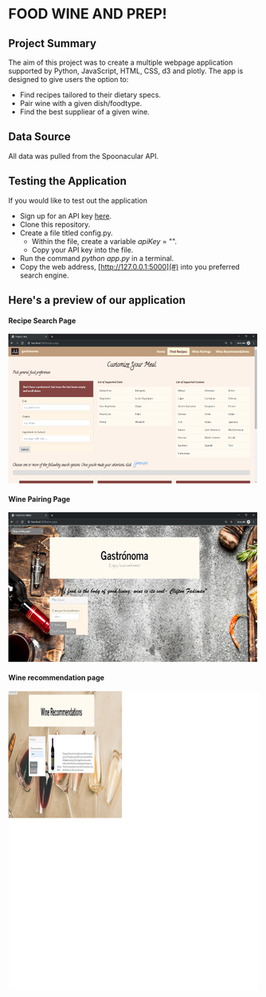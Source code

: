 # FOOD WINE AND PREP!

## Project Summary
The aim of this project was to create a multiple webpage application supported by Python, JavaScript, HTML, CSS, d3 and plotly. The app is designed to give users the option to: 
- Find recipes tailored to their dietary specs.
- Pair wine with a given dish/foodtype. 
- Find the best suppliear of a given wine.

## Data Source
All data was pulled from the Spoonacular API.

## Testing the Application
If you would like to test out the application

- Sign up for an API key [here](https://spoonacular.com/food-api/pricing).
- Clone this repository.
- Create a file titled config.py.
    - Within the file, create a variable *apiKey* = "".
    - Copy your API key into the file.
- Run the command *python app.py* in a terminal.
- Copy the web address, [http://127.0.0.1:5000](#) into you preferred search engine.

## Here's a preview of our application
#### Recipe Search Page
<img width='500'
     height='300'
     src='static/images/recipe_search_page.png'>

#### Wine Pairing Page
<img width='500'
     height='300'
     src='static/images/wine_pair_page.png'>
 
     
#### Wine recommendation page 
<img width='1000'
     height='600'
     src='winepage_image.png'>
     
     

 
     
